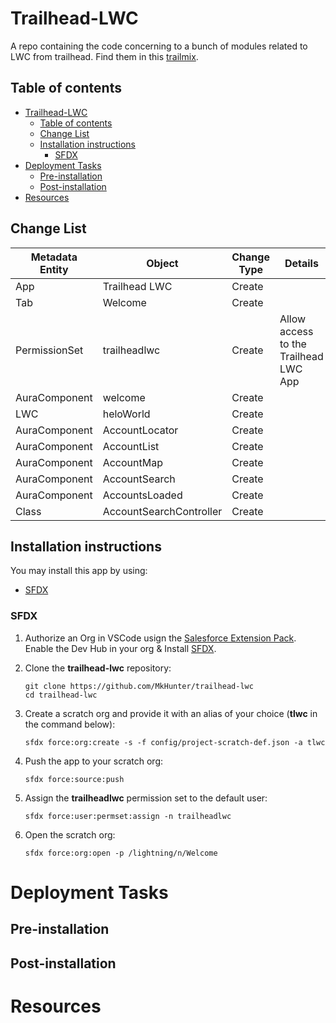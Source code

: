 # Trailhead-LWC
A repo containing the code concerning to a bunch of modules related to LWC from trailhead. Find them in this [trailmix](https://trailhead.salesforce.com/users/milopez/trailmixes/trailhead-lwc).

## Table of contents

- [Trailhead-LWC](#trailhead-lwc)
  - [Table of contents](#table-of-contents)
  - [Change List](#change-list)
  - [Installation instructions](#installation-instructions)
    - [SFDX](#sfdx)
- [Deployment Tasks](#deployment-tasks)
  - [Pre-installation](#pre-installation)
  - [Post-installation](#post-installation)
- [Resources](#resources)

## Change List

| Metadata Entity | Object                                 | Change Type | Details |
|-----------------|----------------------------------------|-------------|---------|
| App             | Trailhead LWC                          | Create      |         |
| Tab             | Welcome                                | Create      |         |
| PermissionSet   | trailheadlwc                           | Create      | Allow access to the Trailhead LWC App        |
| AuraComponent   | welcome                                | Create      |         |
| LWC             | heloWorld                              | Create      |         |
| AuraComponent   | AccountLocator                         | Create      |         |
| AuraComponent   | AccountList                            | Create      |         |
| AuraComponent   | AccountMap                             | Create      |         |
| AuraComponent   | AccountSearch                          | Create      |         |
| AuraComponent   | AccountsLoaded                         | Create      |         |
| Class   | AccountSearchController                        | Create      |         |
## Installation instructions

You may install this app by using:
- [SFDX](#sfdx)

### SFDX
1. Authorize an Org in VSCode usign the [Salesforce Extension Pack](https://marketplace.visualstudio.com/items?itemName=salesforce.salesforcedx-vscode). Enable the Dev Hub in your org & Install [SFDX](https://developer.salesforce.com/docs/atlas.en-us.sfdx_setup.meta/sfdx_setup/sfdx_setup_install_cli.htm).

2. Clone the **trailhead-lwc** repository:
    ```
    git clone https://github.com/MkHunter/trailhead-lwc
    cd trailhead-lwc
    ```

3. Create a scratch org and provide it with an alias of your choice (**tlwc** in the command below):
    ```
    sfdx force:org:create -s -f config/project-scratch-def.json -a tlwc
    ```

4. Push the app to your scratch org:
    ```
    sfdx force:source:push
    ```

5. Assign the **trailheadlwc** permission set to the default user:
    ```
    sfdx force:user:permset:assign -n trailheadlwc
    ```

6. Open the scratch org:
    ```
    sfdx force:org:open -p /lightning/n/Welcome
    ```

# Deployment Tasks
## Pre-installation
## Post-installation

# Resources
